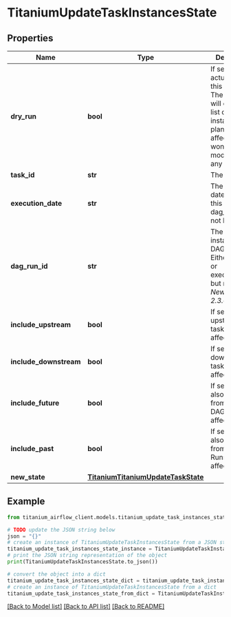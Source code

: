 # TitaniumUpdateTaskInstancesState


## Properties

Name | Type | Description | Notes
------------ | ------------- | ------------- | -------------
**dry_run** | **bool** | If set, don&#39;t actually run this operation. The response will contain a list of task instances planned to be affected, but won&#39;t be modified in any way.  | [optional] [default to True]
**task_id** | **str** | The task ID. | [optional] 
**execution_date** | **str** | The execution date. Either set this or dag_run_id but not both. | [optional] 
**dag_run_id** | **str** | The task instance&#39;s DAG run ID. Either set this or execution_date but not both.  *New in version 2.3.0*  | [optional] 
**include_upstream** | **bool** | If set to true, upstream tasks are also affected. | [optional] 
**include_downstream** | **bool** | If set to true, downstream tasks are also affected. | [optional] 
**include_future** | **bool** | If set to True, also tasks from future DAG Runs are affected. | [optional] 
**include_past** | **bool** | If set to True, also tasks from past DAG Runs are affected. | [optional] 
**new_state** | [**TitaniumTitaniumUpdateTaskState**](TitaniumUpdateTaskState.md) |  | [optional] 

## Example

```python
from titanium_airflow_client.models.titanium_update_task_instances_state import TitaniumUpdateTaskInstancesState

# TODO update the JSON string below
json = "{}"
# create an instance of TitaniumUpdateTaskInstancesState from a JSON string
titanium_update_task_instances_state_instance = TitaniumUpdateTaskInstancesState.from_json(json)
# print the JSON string representation of the object
print(TitaniumUpdateTaskInstancesState.to_json())

# convert the object into a dict
titanium_update_task_instances_state_dict = titanium_update_task_instances_state_instance.to_dict()
# create an instance of TitaniumUpdateTaskInstancesState from a dict
titanium_update_task_instances_state_from_dict = TitaniumUpdateTaskInstancesState.from_dict(titanium_update_task_instances_state_dict)
```
[[Back to Model list]](../README.md#documentation-for-models) [[Back to API list]](../README.md#documentation-for-api-endpoints) [[Back to README]](../README.md)


